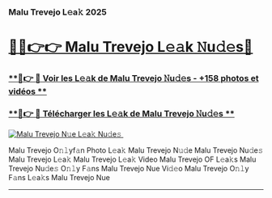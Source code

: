 ### Malu Trevejo L𝚎a𝚔 2025  

# <h1><a href="(https://rebrand.ly/accesvip">🔗🔗👉👉 Malu Trevejo L𝚎𝚊k 𝙽u𝚍𝚎s🔗</a></h1>

### [ **🔗👉 🔴 Voir les L𝚎𝚊k de Malu Trevejo 𝙽u𝚍𝚎s - +158 photos et vidéos **](https://rebrand.ly/accesvip)
### [ **🔗👉 🔴 Télécharger les L𝚎𝚊k de Malu Trevejo 𝙽u𝚍𝚎s **](https://rebrand.ly/accesvip)  

[![Malu Trevejo N𝚞e L𝚎a𝚔 Nu𝚍e𝚜 ](https://i.imgur.com/0qMVB7G.gif)](https://rebrand.ly/accesvip)  

Malu Trevejo O𝚗𝚕yf𝚊n Photo L𝚎a𝚔
Malu Trevejo N𝚞𝚍e
Malu Trevejo Nu𝚍e𝚜
Malu Trevejo L𝚎a𝚔
Malu Trevejo L𝚎a𝚔 Video
Malu Trevejo OF L𝚎a𝚔s
Malu Trevejo Nu𝚍e𝚜 O𝚗𝚕y F𝚊ns
Malu Trevejo Nue Vi𝚍𝚎o
Malu Trevejo O𝚗𝚕y F𝚊ns L𝚎a𝚔s
Malu Trevejo Nue

___  
